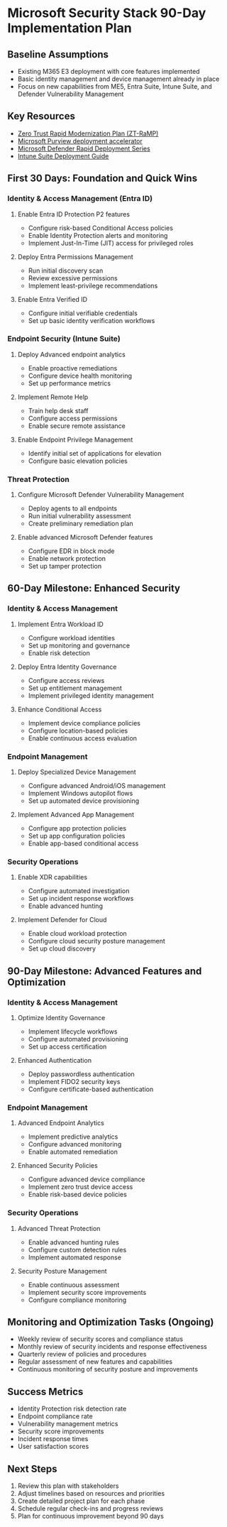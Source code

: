 # Microsoft Security Stack 90-Day Implementation Plan
## Baseline Assumptions
- Existing M365 E3 deployment with core features implemented
- Basic identity management and device management already in place
- Focus on new capabilities from ME5, Entra Suite, Intune Suite, and Defender Vulnerability Management

## Key Resources
- [Zero Trust Rapid Modernization Plan (ZT-RaMP)](https://learn.microsoft.com/en-us/security/zero-trust/zero-trust-ramp)
- [Microsoft Purview deployment accelerator](https://learn.microsoft.com/en-us/microsoft-365/compliance/deployment-accelerator)
- [Microsoft Defender Rapid Deployment Series](https://learn.microsoft.com/en-us/microsoft-365/security/defender/rapid-deployment-series)
- [Intune Suite Deployment Guide](https://learn.microsoft.com/en-us/mem/intune/fundamentals/deployment-guide)

## First 30 Days: Foundation and Quick Wins

### Identity & Access Management (Entra ID)
1. Enable Entra ID Protection P2 features
   - Configure risk-based Conditional Access policies
   - Enable Identity Protection alerts and monitoring
   - Implement Just-In-Time (JIT) access for privileged roles

2. Deploy Entra Permissions Management
   - Run initial discovery scan
   - Review excessive permissions
   - Implement least-privilege recommendations

3. Enable Entra Verified ID
   - Configure initial verifiable credentials
   - Set up basic identity verification workflows

### Endpoint Security (Intune Suite)
1. Deploy Advanced endpoint analytics
   - Enable proactive remediations
   - Configure device health monitoring
   - Set up performance metrics

2. Implement Remote Help
   - Train help desk staff
   - Configure access permissions
   - Enable secure remote assistance

3. Enable Endpoint Privilege Management
   - Identify initial set of applications for elevation
   - Configure basic elevation policies

### Threat Protection
1. Configure Microsoft Defender Vulnerability Management
   - Deploy agents to all endpoints
   - Run initial vulnerability assessment
   - Create preliminary remediation plan

2. Enable advanced Microsoft Defender features
   - Configure EDR in block mode
   - Enable network protection
   - Set up tamper protection

## 60-Day Milestone: Enhanced Security

### Identity & Access Management
1. Implement Entra Workload ID
   - Configure workload identities
   - Set up monitoring and governance
   - Enable risk detection

2. Deploy Entra Identity Governance
   - Configure access reviews
   - Set up entitlement management
   - Implement privileged identity management

3. Enhance Conditional Access
   - Implement device compliance policies
   - Configure location-based policies
   - Enable continuous access evaluation

### Endpoint Management
1. Deploy Specialized Device Management
   - Configure advanced Android/iOS management
   - Implement Windows autopilot flows
   - Set up automated device provisioning

2. Implement Advanced App Management
   - Configure app protection policies
   - Set up app configuration policies
   - Enable app-based conditional access

### Security Operations
1. Enable XDR capabilities
   - Configure automated investigation
   - Set up incident response workflows
   - Enable advanced hunting

2. Implement Defender for Cloud
   - Enable cloud workload protection
   - Configure cloud security posture management
   - Set up cloud discovery

## 90-Day Milestone: Advanced Features and Optimization

### Identity & Access Management
1. Optimize Identity Governance
   - Implement lifecycle workflows
   - Configure automated provisioning
   - Set up access certification

2. Enhanced Authentication
   - Deploy passwordless authentication
   - Implement FIDO2 security keys
   - Configure certificate-based authentication

### Endpoint Management
1. Advanced Endpoint Analytics
   - Implement predictive analytics
   - Configure advanced monitoring
   - Enable automated remediation

2. Enhanced Security Policies
   - Configure advanced device compliance
   - Implement zero trust device access
   - Enable risk-based device policies

### Security Operations
1. Advanced Threat Protection
   - Enable advanced hunting rules
   - Configure custom detection rules
   - Implement automated response

2. Security Posture Management
   - Enable continuous assessment
   - Implement security score improvements
   - Configure compliance monitoring

## Monitoring and Optimization Tasks (Ongoing)
- Weekly review of security scores and compliance status
- Monthly review of security incidents and response effectiveness
- Quarterly review of policies and procedures
- Regular assessment of new features and capabilities
- Continuous monitoring of security posture and improvements

## Success Metrics
- Identity Protection risk detection rate
- Endpoint compliance rate
- Vulnerability management metrics
- Security score improvements
- Incident response times
- User satisfaction scores

## Next Steps
1. Review this plan with stakeholders
2. Adjust timelines based on resources and priorities
3. Create detailed project plan for each phase
4. Schedule regular check-ins and progress reviews
5. Plan for continuous improvement beyond 90 days
